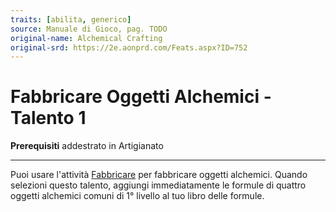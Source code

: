 ```yaml
---
traits: [abilita, generico]
source: Manuale di Gioco, pag. TODO
original-name: Alchemical Crafting
original-srd: https://2e.aonprd.com/Feats.aspx?ID=752
---
```


# Fabbricare Oggetti Alchemici - Talento 1

**Prerequisiti** addestrato in Artigianato

---

Puoi usare l'attività [Fabbricare](/azioni/abilita/fabbricare) per fabbricare
oggetti alchemici. Quando selezioni questo talento, aggiungi immediatamente le
formule di quattro oggetti alchemici comuni di 1° livello al tuo libro delle
formule.
